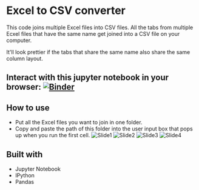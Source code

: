 # Excel to CSV converter

This code joins multiple Excel files into CSV files. All the tabs from multiple Ecxel files that have the same name get joined into a CSV file on your computer. 

It'll look prettier if the tabs that share the same name also share the same column layout.

## Interact with this jupyter notebook in your browser: [![Binder](https://mybinder.org/badge_logo.svg)](https://mybinder.org/v2/gh/ellie-lumen/excel_to_csv/master)

## How to use

* Put all the Excel files you want to join in one folder.
* Copy and paste the path of this folder into the user input box that pops up when you run the first cell.
![Slide1](https://user-images.githubusercontent.com/63072122/90068613-f1fce080-dcbe-11ea-92a4-f77b23a1ab2b.JPG)
![Slide2](https://user-images.githubusercontent.com/63072122/90068870-646dc080-dcbf-11ea-86d9-71da99beb61b.JPG)
![Slide3](https://user-images.githubusercontent.com/63072122/90068871-65065700-dcbf-11ea-8c8c-4168163fe73c.JPG)
![Slide4](https://user-images.githubusercontent.com/63072122/90068873-65065700-dcbf-11ea-8455-8ccfa43393f7.JPG)

## Built with 

* Jupyter Notebook
* IPython
* Pandas 
